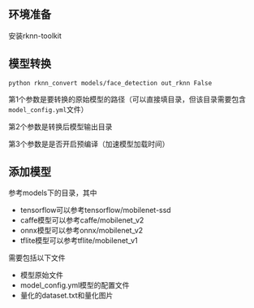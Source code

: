 ## 环境准备

安装rknn-toolkit

## 模型转换

```
python rknn_convert models/face_detection out_rknn False
```

第1个参数是要转换的原始模型的路径（可以直接填目录，但该目录需要包含`model_config.yml`文件）

第2个参数是转换后模型输出目录

第3个参数是是否开启预编译（加速模型加载时间）


## 添加模型

参考models下的目录，其中

- tensorflow可以参考tensorflow/mobilenet-ssd
- caffe模型可以参考caffe/mobilenet_v2
- onnx模型可以参考onnx/mobilenet_v2
- tflite模型可以参考tflite/mobilenet_v1

需要包括以下文件

- 模型原始文件
- model_config.yml模型的配置文件
- 量化的dataset.txt和量化图片
